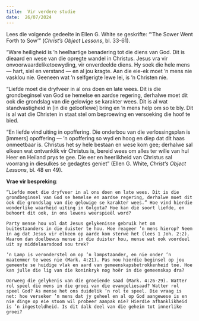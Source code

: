 ```yaml
---
title:  Vir verdere studie
date:  26/07/2024
---
```


Lees die volgende gedeelte in Ellen G. White se geskrifte: “‘The Sower Went Forth to Sow’” (_Christ’s Object Lessons_, bl. 33-61).

“Ware heiligheid is ’n heelhartige benadering tot die diens van God. Dit is dieaard en wese van die opregte wandel in Christus. Jesus vra vir onvoorwaardeliketoewyding, vir onverdeelde diens. Hy soek die hele mens — hart, siel en verstand — en al jou kragte. Aan die eie-ek moet ’n mens nie vasklou nie. Geeneen wat ’n selfgerigte lewe lei, is ’n Christen nie.

“Liefde moet die dryfveer in al ons doen en late wees. Dit is die grondbeginsel van God se hemelse en aardse regering, derhalwe moet dit ook die grondslag van die gelowige se karakter wees. Dit is al wat standvastigheid in [in die gelooflewe] bring en ’n mens help om so te bly. Dit is al wat die Christen in staat stel om beproewing en versoeking die hoof te bied.

“En liefde vind uiting in opoffering. Die onderbou van die verlossingsplan is [immers] opoffering — ’n opoffering so wyd en hoog en diep dat dit haas onmeetbaar is. Christus het sy hele bestaan en wese kom gee; derhalwe sal elkeen wat ontvanklik vir Christus is, bereid wees om alles ter wille van hul Heer en Heiland prys te gee. Die eer en heerlikheid van Christus sal voorrang in diesulkes se gedagtes geniet” (Ellen G. White, _Christ’s Object Lessons_, bl. 48 en 49).

**Vrae vir bespreking**:

`“Liefde moet die dryfveer in al ons doen en late wees. Dit is die grondbeginsel van God se hemelse en aardse regering, derhalwe moet dit ook die grondslag van die gelowige se karakter wees.” Hoe vind hierdie wonderlike waarheid uiting in Golgota? Hoe kan dié soort liefde, en behoort dit ook, in ons lewens weerspieël word?`

`Party mense hou vol dat Jesus gelykenisse gebruik het om buitestaanders in die duister te hou. Hoe reageer ’n mens hierop? Neem in ag dat Jesus vir elkeen op aarde kom sterwe het (lees 1 Joh. 2:2). Waarom dan doelbewus mense in die duister hou, mense wat ook voordeel uit sy middelaarsdood sou trek?`

`’n Lamp is veronderstel om op ’n lampstaander, en nie onder ’n maatemmer te wees nie (Mark. 4:21). Pas nou hierdie beginsel op jou gemeente se huidige vlak en aard van gemeenskapsbetrokkenheid toe. Hoe kan julle die lig van die koninkryk nog hoër in die gemeenskap dra?`

`Oorweeg die gelykenis van die groeiende saad (Mark. 4:26-29). Watter rol speel die mens in die groei van die evangeliesaad? Watter rol speel God? As mense het ons duidelik ’n rol te speel. Die vraag is net: hoe verseker ’n mens dat jy geheel en al op God aangewese is en nie dinge op eie stoom wil probeer aanpak nie? Hierdie afhanklikheid is ’n ingesteldheid. Is dit dalk deel van die geheim tot innerlike groei?`